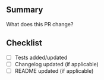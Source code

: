 ## Summary

What does this PR change?

## Checklist
- [ ] Tests added/updated
- [ ] Changelog updated (if applicable)
- [ ] README updated (if applicable)
